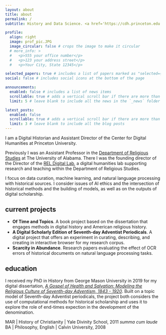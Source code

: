 ```yaml
---
layout: about
title: about
permalink: /
subtitle: History and Data Science. <a href='https://cdh.princeton.edu'>Center for Digital Humanities @ Princeton</a>

profile:
  align: right
  image: prof_pic.JPG
  image_circular: false # crops the image to make it circular
  # more_info: >
  #   <p>555 your office number</p>
  #   <p>123 your address street</p>
  #   <p>Your City, State 12345</p>

selected_papers: true # includes a list of papers marked as "selected={true}"
social: false # includes social icons at the bottom of the page

announcements:
  enabled: false # includes a list of news items
  scrollable: true # adds a vertical scroll bar if there are more than 3 news items
  limit: 5 # leave blank to include all the news in the `_news` folder

latest_posts:
  enabled: false
  scrollable: true # adds a vertical scroll bar if there are more than 3 new posts items
  limit: 3 # leave blank to include all the blog posts
---
```


I am a Digital Historian and Assistant Director of the Center for Digital Humanities at Princeton University. 

Previously I was an Assistant Professor in the [Department of Religious Studies](https://religion.ua.edu/) at The University of Alabama. There I was the founding director of the Director of the [REL Digital Lab](https://digitallab.religion.ua.edu/), a digital humanities lab supporting research and teaching within the Department of Religious Studies.

I focus on data curation, machine learning, and natural language processing with historical sources. I consider issues of AI ethics and the intersection of historical methods and the building of models, as well as on the outputs of digital scholarship.

## current projects
- **Of Time and Topics**. A book project based on the dissertation that engages methods in digital history and American religious history.
- **A Digital Scholarly Edition of Seventh-day Adventist Periodicals**. A digital project that offers an experiment in curating, describing, and creating in interactive browser for my research corpus.
- **Scarcity in Abundance**. Research papers evaluating the effect of OCR errors of historical documents on natural language processing tasks.

## education
I received my PhD in History from George Mason University in 2019 for my digital dissertation, [*A Gospel of Health and Salvation: Modeling the Religious Culture of Seventh-day Adventism, 1843 - 1920*](http://dissertation.jeriwieringa.com/). Built on a topic model of Seventh-day Adventist periodicals, the project both considers the use of computational methods for historical scholarship and uses it to explore the role of end-times expection in the development of the denomination.

MAR \| History of Christianity  \| Yale Divinity School, 2011 *summa cum laude* <br/>
BA  \| Philosophy, English  \| Calvin University, 2008
